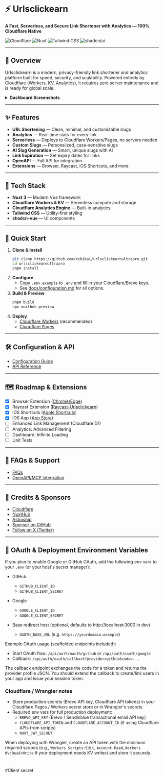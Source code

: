

# ⚡ Urlsclickearn

**A Fast, Serverless, and Secure Link Shortener with Analytics — 100% Cloudflare Native**

![Cloudflare](https://img.shields.io/badge/Cloudflare-F69652?style=flat&logo=cloudflare&logoColor=white)
![Nuxt](https://img.shields.io/badge/Nuxt-00DC82?style=flat&logo=nuxtdotjs&logoColor=white)
![Tailwind CSS](https://img.shields.io/badge/Tailwind%20CSS-06B6D4?style=flat&logo=tailwindcss&logoColor=white)
![shadcn/ui](https://img.shields.io/badge/shadcn/ui-000000?style=flat&logo=shadcnui&logoColor=white)

---

## 🚀 Overview

Urlsclickearn is a modern, privacy-friendly link shortener and analytics platform built for speed, security, and scalability. Powered entirely by Cloudflare (Workers, KV, Analytics), it requires zero server maintenance and is ready for global scale.





<details>
  <summary><b>Dashboard Screenshots</b></summary>
  <img alt="Analytics" src="./docs/images/urlsclickearn.cool_dashboard.png"/>
  <img alt="Links" src="./docs/images/urlsclickearn.cool_dashboard_links.png"/>
  <img alt="Link Analytics" src="./docs/images/urlsclickearn.cool_dashboard_link_slug.png"/>
</details>

---

## ✨ Features

- **URL Shortening** — Clean, minimal, and customizable slugs
- **Analytics** — Real-time stats for every link
- **Serverless** — Deploys to Cloudflare Workers/Pages, no servers needed
- **Custom Slugs** — Personalized, case-sensitive slugs
- **AI Slug Generation** — Smart, unique slugs with AI
- **Link Expiration** — Set expiry dates for links
- **OpenAPI** — Full API for integration
- **Extensions** — Browser, Raycast, iOS Shortcuts, and more

---

## 🧱 Tech Stack

- **Nuxt 3** — Modern Vue framework
- **Cloudflare Workers & KV** — Serverless compute and storage
- **Cloudflare Analytics Engine** — Built-in analytics
- **Tailwind CSS** — Utility-first styling
- **shadcn-vue** — UI components

---

## 🚀 Quick Start

1. **Clone & Install**
   ```sh
   git clone https://github.com/ccbikai/urlsclickearnultrapro.git
   cd urlsclickearnultrapro
   pnpm install
   ```
2. **Configure**
   - Copy `.env.example` to `.env` and fill in your Cloudflare/Brevo keys.
   - See [docs/configuration.md](./docs/configuration.md) for all options.
3. **Build & Preview**
   ```sh
   pnpm build
   npx nuxthub preview
   ```
4. **Deploy**
   - [Cloudflare Workers](./docs/deployment/workers.md) (recommended)
   - [Cloudflare Pages](./docs/deployment/pages.md)

---

## 🛠️ Configuration & API

- [Configuration Guide](./docs/configuration.md)
- [API Reference](./docs/api.md)

---

## 🗺️ Roadmap & Extensions

- [x] Browser Extension ([Chrome/Edge](https://github.com/zhuzhuyule/urlsclickearn-extension))
- [x] Raycast Extension ([Raycast-Urlsclickearn](https://github.com/foru17/raycast-urlsclickearn))
- [x] iOS Shortcuts ([Apple Shortcuts](https://s.search1api.com/urlsclickearn001))
- [x] iOS App ([App Store](https://apps.apple.com/app/id6745417598))
- [ ] Enhanced Link Management (Cloudflare D1)
- [ ] Analytics: Advanced Filtering
- [ ] Dashboard: Infinite Loading
- [ ] Unit Tests

---

## 🙋 FAQs & Support

- [FAQs](./docs/faqs.md)
- [OpenAPI/MCP Integration](#)

---

## 💖 Credits & Sponsors

- [Cloudflare](https://www.cloudflare.com/)
- [NuxtHub](https://hub.nuxt.com/)
- [Astroship](https://astroship.web3templates.com/)
- [Sponsor on GitHub](https://github.com/sponsors/ccbikai)
- [Follow on X (Twitter)](https://404.li/kai)

---

## 🔐 OAuth & Deployment Environment Variables

If you plan to enable Google or GitHub OAuth, add the following env vars to your `.env` (or your host's secret manager):

- GitHub
   - `GITHUB_CLIENT_ID`
   - `GITHUB_CLIENT_SECRET`

- Google
   - `GOOGLE_CLIENT_ID`
   - `GOOGLE_CLIENT_SECRET`

- Base redirect host (optional, defaults to http://localhost:3000 in dev)
   - `OAUTH_BASE_URL` (e.g. `https://yourdomain.example`)

Example OAuth usage (scaffolded endpoints included):

- Start OAuth flow: `/api/auth/oauth/github` or `/api/auth/oauth/google`
- Callback: `/api/auth/oauth/callback?provider=github&code=...`

The callback endpoint exchanges the code for a token and returns the provider profile JSON. You should extend the callback to create/link users in your app and issue your session token.

### Cloudflare / Wrangler notes

- Store production secrets (Brevo API key, Cloudflare API tokens) in your Cloudflare Pages / Workers secret store or in Wrangler's secrets.
- Required env vars for full production deployment:
   - `BREVO_API_KEY` (Brevo / Sendinblue transactional email API key)
   - `CLOUDFLARE_API_TOKEN` and `CLOUDFLARE_ACCOUNT_ID` (if using Cloudflare APIs from scripts)
   - `NUXT_JWT_SECRET`

When deploying with Wrangler, create an API token with the minimum required scopes (e.g., `Workers Scripts:Edit`, `Account:Read`, `Workers KV:Read/Write` if your deployment needs KV writes) and store it securely.

#
#Client secret
